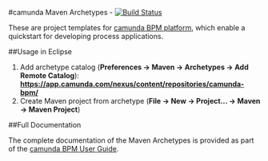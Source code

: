 #camunda Maven Archetypes - [![Build Status](https://buildhive.cloudbees.com/job/camunda/job/camunda-archetypes/badge/icon)](https://buildhive.cloudbees.com/job/camunda/job/camunda-archetypes/)

These are project templates for [camunda BPM platform](http://camunda.org/), which enable a quickstart for developing process applications.


##Usage in Eclipse

1. Add archetype catalog (**Preferences -> Maven -> Archetypes -> Add Remote Catalog**):
    **https://app.camunda.com/nexus/content/repositories/camunda-bpm/**
2. Create Maven project from archetype (**File -> New -> Project... -> Maven -> Maven Project**)


##Full Documentation

The complete documentation of the Maven Archetypes is provided as part of the [camunda BPM User Guide](http://docs.camunda.org/latest/guides/user-guide/#process-applications-maven-project-templates-archetypes).